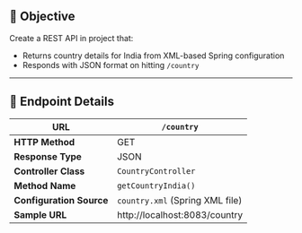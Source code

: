 
## 🎯 Objective

Create a REST API in project that:

- Returns country details for India from XML-based Spring configuration
- Responds with JSON format on hitting `/country`

---

## 📍 Endpoint Details

| **URL**                          | `/country`                         |
|----------------------------------|------------------------------------|
| **HTTP Method**                  | GET                                |
| **Response Type**                | JSON                               |
| **Controller Class**             | `CountryController`                |
| **Method Name**                  | `getCountryIndia()`                |
| **Configuration Source**         | `country.xml` (Spring XML file)    |
| **Sample URL**                   | http://localhost:8083/country      |



